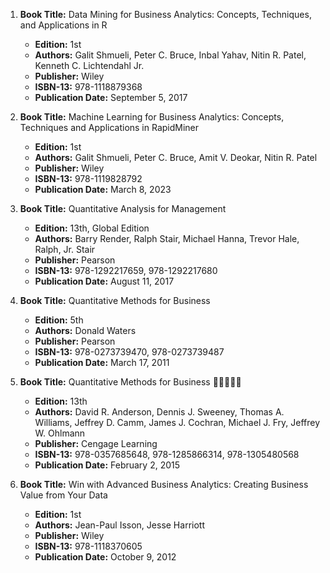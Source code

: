 1. **Book Title:** Data Mining for Business Analytics: Concepts, Techniques, and Applications in R
   - **Edition:** 1st
   - **Authors:** Galit Shmueli, Peter C. Bruce, Inbal Yahav, Nitin R. Patel, Kenneth C. Lichtendahl Jr.
   - **Publisher:** Wiley
   - **ISBN-13:** 978-1118879368
   - **Publication Date:** September 5, 2017

2. **Book Title:** Machine Learning for Business Analytics: Concepts, Techniques and Applications in RapidMiner
   - **Edition:** 1st
   - **Authors:** Galit Shmueli, Peter C. Bruce, Amit V. Deokar, Nitin R. Patel 
   - **Publisher:** Wiley
   - **ISBN-13:** 978-1119828792
   - **Publication Date:** March 8, 2023

3. **Book Title:** Quantitative Analysis for Management
   - **Edition:** 13th, Global Edition
   - **Authors:** Barry Render, Ralph Stair, Michael Hanna, Trevor Hale, Ralph, Jr. Stair
   - **Publisher:** Pearson
   - **ISBN-13:** 978-1292217659, 978-1292217680
   - **Publication Date:** August 11, 2017

4. **Book Title:** Quantitative Methods for Business
   - **Edition:** 5th
   - **Authors:** Donald Waters
   - **Publisher:** Pearson
   - **ISBN-13:** 978-0273739470, 978-0273739487
   - **Publication Date:** March 17, 2011

5. **Book Title:** Quantitative Methods for Business 🚨🚨🚨🚨🚨
   - **Edition:** 13th
   - **Authors:** David R. Anderson, Dennis J. Sweeney, Thomas A. Williams, Jeffrey D. Camm, James J. Cochran, Michael J. Fry, Jeffrey W. Ohlmann
   - **Publisher:** Cengage Learning
   - **ISBN-13:** 978-0357685648, 978-1285866314, 978-1305480568
   - **Publication Date:** February 2, 2015

6. **Book Title:** Win with Advanced Business Analytics: Creating Business Value from Your Data
   - **Edition:** 1st
   - **Authors:** Jean-Paul Isson, Jesse Harriott
   - **Publisher:** Wiley
   - **ISBN-13:** 978-1118370605
   - **Publication Date:** October 9, 2012
